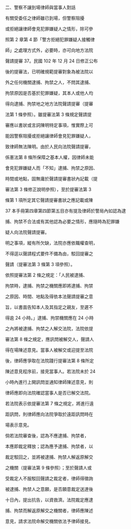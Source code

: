 二、警察不讓到場律師與當事人對話

有關受委任之律師雖已到場，但警察阻擾

或拒絕讓律師會見犯罪嫌疑人之情形，除可參

照第 2 章第 4 節「警方拒絕犯罪嫌疑人接觸律

師」之處理方式外，必要時，亦可向地方法院

聲請提審 37。民國 102 年 12 月 24 日修正公布

後的提審法，已明確規範提審對象為被法院以

外之任何機關逮捕、拘禁之人，不問其逮捕、

拘禁原因是否基於犯罪嫌疑，其本人或他人均

得向逮捕、拘禁地之地方法院聲請提審（提審

法第 1 條參照）。雖提審法第 3 條規定聲請提

審應以書狀或言詞陳明特定事項，惟實際上可

能因警察阻擾或拒絕讓律師會見犯罪嫌疑人，

致律師無法陳明。由於人民向法院聲請提審，

係憲法第 8 條所保障之基本人權，因律師未能

會見犯罪嫌疑人而「不知」逮捕、拘禁之原因、

時間或地點，固無庸於聲請提審書狀內記載（提

審法第 3 條修正說明參照），至於提審法第 3

條第 1 項所定其它聲請提審書狀之應記載或陳

37 本手冊第四章第四節第五目亦有提及律師於警局內如認為逮

捕、拘禁不合法或有其他認為必要之情形，應隨時為犯罪嫌

疑人向法院聲請提審。





明之事項，縱有所欠缺，法院亦應依職權查明，

不得逕以聲請程式要件不備為由，駁回提審之

聲請（提審法第 3 條第 3 項參照）。

依照提審法第 2 條之規定：「人民被逮捕、

拘禁時，逮捕、拘禁之機關應即將逮捕、拘禁

之原因、時間、地點及得依本法聲請提審之意

旨，以書面告知本人及其指定之親友，至遲不

得逾 24 小時。」逮捕、拘禁機關應在 24 小時

之內將被逮捕、拘禁之人解交法院，法院依提

審法第 8 條之規定，應訊問被解交人，聲請人

得在場陳述意見。當事人被解交或迎提至法院

後，律師應爭取在法院踐行提審法第 8 條所定

陳述意見程序前，接見當事人。若法院未於 24

小時內進行上開訊問並通知律師陳述意見，則

律師應即向法院確認當事人是否已解交法院。

若法院表示依提審法第 7 條之規定，將進行遠

距訊問，則律師應向法院爭取於遠距訊問時在

場表示意見。

倘若法院審查後，認為不應逮捕、拘禁者，

本應即裁定釋放；認為應予逮捕、拘禁者，以



裁定駁回之，並將被逮捕、拘禁人解返原解交

之機關（提審法第 9 條參照）；至於聲請人或

受裁定人不服駁回聲請之裁定者，律師得徵詢

被逮捕、拘禁人之意願，是否願意裁定送達後

十日內，提出抗告，以資救濟。法院裁定應逮

捕、拘禁而解返原解交之機關者，律師應陳述

意見，請求法院命解交機關依法予律師接見。